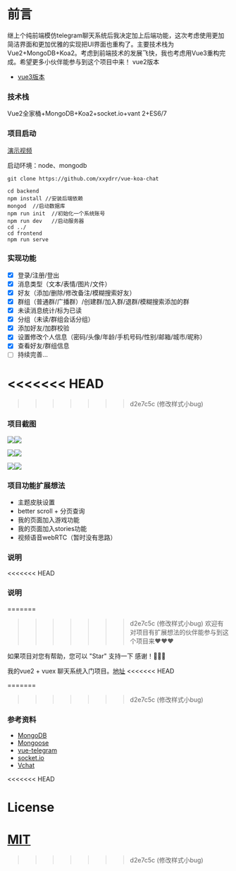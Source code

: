 # 前言


继上个纯前端模仿telegram聊天系统后我决定加上后端功能，这次考虑使用更加简洁界面和更加优雅的实现把UI界面也重构了。主要技术栈为Vue2+MongoDB+Koa2。考虑到前端技术的发展飞快，我也考虑用Vue3重构完成。希望更多小伙伴能参与到这个项目中来！
vue2版本
- [vue3版本](https://github.com/xxydrr/vue-koa-chat)

### 技术栈

Vue2全家桶+MongoDB+Koa2+socket.io+vant 2+ES6/7

### 项目启动

[演示视频](https://www.bilibili.com/video/BV1bp4y147S5/)

启动环境：node、mongodb

```
git clone https://github.com/xxydrr/vue-koa-chat 

cd backend
npm install //安装后端依赖
mongod  //启动数据库
npm run init  //初始化一个系统账号
npm run dev   //启动服务器
cd ../
cd frontend   
npm run serve 
```

### 

### 实现功能

- [x] 登录/注册/登出
- [x] 消息类型（文本/表情/图片/文件）
- [x] 好友（添加/删除/修改备注/模糊搜索好友）
- [x] 群组（普通群/广播群）/创建群/加入群/退群/模糊搜索添加的群
- [x] 未读消息统计/标为已读
- [x] 分组（未读/群组会话分组）
- [x] 添加好友/加群校验
- [x] 设置修改个人信息（密码/头像/年龄/手机号码/性别/邮箱/城市/昵称）
- [x] 查看好友/群组信息
- [ ] 持续完善...

<<<<<<< HEAD
=======

>>>>>>> d2e7c5c (修改样式小bug)

### 项目截图

![](https://cdn.jsdelivr.net/gh/xxydrr/my_pic/img/20210505134601.png)![](https://cdn.jsdelivr.net/gh/xxydrr/my_pic/img/20210505134615.png)



![](https://cdn.jsdelivr.net/gh/xxydrr/my_pic/img/20210505134603.png)![](https://cdn.jsdelivr.net/gh/xxydrr/my_pic/img/20210505134602.png)

![](https://cdn.jsdelivr.net/gh/xxydrr/my_pic/img/20210505134617.png)![](https://cdn.jsdelivr.net/gh/xxydrr/my_pic/img/20210505134604.png)

### 项目功能扩展想法

-  主题皮肤设置
- better scroll + 分页查询
- 我的页面加入游戏功能
- 我的页面加入stories功能
- 视频语音webRTC（暂时没有思路）
### 说明

<<<<<<< HEAD
### 说明

=======
>>>>>>> d2e7c5c (修改样式小bug)
欢迎有对项目有扩展想法的伙伴能参与到这个项目来❤️❤️❤️

如果项目对您有帮助，您可以 "Star" 支持一下 感谢！🌹🌹🌹

我的vue2 + vuex 聊天系统入门项目。[地址](https://github.com/xxydrr/vue-telegram)
<<<<<<< HEAD

=======
>>>>>>> d2e7c5c (修改样式小bug)
### 参考资料

-  [MongoDB](https://docs.mongodb.com/manual/reference/)
- [Mongoose](https://mongoosejs.com/docs/guide.html)
- [vue-telegram](https://github.com/xxydrr/vue-telegram)
- [socket.io](https://www.w3cschool.cn/socket/socket-buvk2eib.html)
- [Vchat](https://github.com/wuyawei/Vchat)

<<<<<<< HEAD
# License

[MIT](https://github.com/xxydrr/vue-koa-vue/blob/main/LICENSE)
=======
>>>>>>> d2e7c5c (修改样式小bug)
